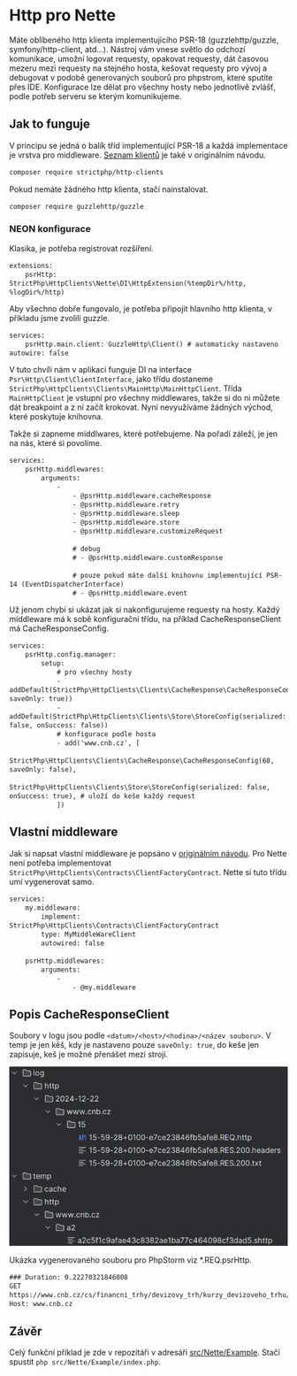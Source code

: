 # Http pro Nette

Máte oblíbeného http klienta implementujícího PSR-18 (guzzlehttp/guzzle, symfony/http-client, atd...). Nástroj vám vnese světlo do odchozí komunikace, umožní logovat requesty, opakovat requesty, dát časovou mezeru mezi requesty na stejného hosta, kešovat requesty pro vývoj a debugovat v podobě generovaných souborů pro phpstrom, které sputíte přes IDE. Konfigurace lze dělat pro všechny hosty nebo jednotlivě zvlášť, podle potřeb serveru se kterým komunikujeme.

## Jak to funguje

V principu se jedná o balík tříd implementující PSR-18 a každá implementace je vrstva pro middleware. [Seznam klientů](https://github.com/strictphp/http-clients?tab=readme-ov-file#features) je také v originálním návodu.

```sh
composer require strictphp/http-clients
```

Pokud nemáte žádného http klienta, stačí nainstalovat.

```sh
composer require guzzlehttp/guzzle
```

### NEON konfigurace

Klasika, je potřeba registrovat rozšíření.
```neon
extensions:
	psrHttp: StrictPhp\HttpClients\Nette\DI\HttpExtension(%tempDir%/http, %logDir%/http)
```

Aby všechno dobře fungovalo, je potřeba připojit hlavního http klienta, v přikladu jsme zvolili guzzle.

```neon
services:
    psrHttp.main.client: GuzzleHttp\Client() # automaticky nastaveno autowire: false
```

V tuto chvíli nám v aplikaci funguje DI na interface `Psr\Http\Client\ClientInterface`, jako třídu dostaneme `StrictPhp\HttpClients\Clients\MainHttp\MainHttpClient`. Třída `MainHttpClient` je vstupní pro všechny middlewares, takže si do ni můžete dát breakpoint a z ní začít krokovat. Nyní nevyužíváme žádných východ, které poskytuje knihovna.

Takže si zapneme middlwares, které potřebujeme. Na pořadí záleží, je jen na nás, které si povolíme. 

```neon
services:
	psrHttp.middlewares:
		arguments:
			-
				- @psrHttp.middleware.cacheResponse
				- @psrHttp.middleware.retry
				- @psrHttp.middleware.sleep
				- @psrHttp.middleware.store
				- @psrHttp.middleware.customizeRequest
				
				# debug
				# - @psrHttp.middleware.customResponse
				
				# pouze pokud máte další knihovnu implementující PSR-14 (EventDispatcherInterface)
				# - @psrHttp.middleware.event 
```

Už jenom chybí si ukázat jak si nakonfigurujeme requesty na hosty. Každý middleware má k sobě konfigurační třídu, na příklad CacheResponseClient má CacheResponseConfig.

```neon
services:
	psrHttp.config.manager:
		setup:
			# pro všechny hosty
			- addDefault(StrictPhp\HttpClients\Clients\CacheResponse\CacheResponseConfig(604000, saveOnly: true))
			- addDefault(StrictPhp\HttpClients\Clients\Store\StoreConfig(serialized: false, onSuccess: false))
			# konfigurace podle hosta
			- add('www.cnb.cz', [
				StrictPhp\HttpClients\Clients\CacheResponse\CacheResponseConfig(60, saveOnly: false),
				StrictPhp\HttpClients\Clients\Store\StoreConfig(serialized: false, onSuccess: true), # uloží do keše každý request
			])
```

## Vlastní middleware

Jak si napsat vlastní middleware je popsáno v [originálním návodu](https://github.com/strictphp/http-clients?tab=readme-ov-file#write-your-own-client). Pro Nette není potřeba implementovat `StrictPhp\HttpClients\Contracts\ClientFactoryContract`. Nette si tuto třídu umí vygenerovat samo. 

```neon
services:
	my.middleware:
		implement: StrictPhp\HttpClients\Contracts\ClientFactoryContract
		type: MyMiddleWareClient
		autowired: false
		
	psrHttp.middlewares:
		arguments:
			-
			    - @my.middleware
```

## Popis CacheResponseClient

Soubory v logu jsou podle `<datum>/<host>/<hodina>/<název souboru>`. V temp je jen kěš, kdy je nastaveno pouze `saveOnly: true`, do keše jen zapisuje, keš je možné přenášet mezi stroji.

![image](../../.github/request-filesystem.png)

Ukázka vygenerovaného souboru pro PhpStorm viz *.REQ.psrHttp.

```http
### Duration: 0.22270321846008
GET https://www.cnb.cz/cs/financni_trhy/devizovy_trh/kurzy_devizoveho_trhu/denni_kurz.txt
Host: www.cnb.cz
```

## Závěr

Celý funkční příklad je zde v repozitáři v adresáři [src/Nette/Example](Example). Stačí spustit  `php src/Nette/Example/index.php`.
